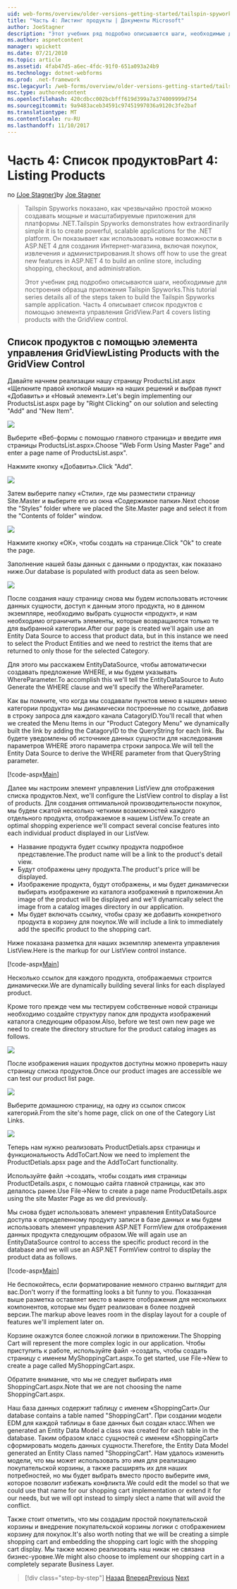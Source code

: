 ```yaml
---
uid: web-forms/overview/older-versions-getting-started/tailspin-spyworks/tailspin-spyworks-part-4
title: "Часть 4: Листинг продукты | Документы Microsoft"
author: JoeStagner
description: "Этот учебник ряд подробно описываются шаги, необходимые для построения образца приложения Tailspin Spyworks. Часть 4 содержит список продуктов с контракту GridView..."
ms.author: aspnetcontent
manager: wpickett
ms.date: 07/21/2010
ms.topic: article
ms.assetid: 4fab47d5-a6ec-4fdc-91f0-651a093a24b9
ms.technology: dotnet-webforms
ms.prod: .net-framework
msc.legacyurl: /web-forms/overview/older-versions-getting-started/tailspin-spyworks/tailspin-spyworks-part-4
msc.type: authoredcontent
ms.openlocfilehash: 420cdbcc002bcbfff619d399a7a374009999d754
ms.sourcegitcommit: 9a9483aceb34591c97451997036a9120c3fe2baf
ms.translationtype: MT
ms.contentlocale: ru-RU
ms.lasthandoff: 11/10/2017
---
```

<a name="part-4-listing-products"></a><span data-ttu-id="287ee-104">Часть 4: Список продуктов</span><span class="sxs-lookup"><span data-stu-id="287ee-104">Part 4: Listing Products</span></span>
====================
<span data-ttu-id="287ee-105">по [(Joe Stagner)](https://github.com/JoeStagner)</span><span class="sxs-lookup"><span data-stu-id="287ee-105">by [Joe Stagner](https://github.com/JoeStagner)</span></span>

> <span data-ttu-id="287ee-106">Tailspin Spyworks показано, как чрезвычайно простой можно создавать мощные и масштабируемые приложения для платформы .NET.</span><span class="sxs-lookup"><span data-stu-id="287ee-106">Tailspin Spyworks demonstrates how extraordinarily simple it is to create powerful, scalable applications for the .NET platform.</span></span> <span data-ttu-id="287ee-107">Он показывает как использовать новые возможности в ASP.NET 4 для создания Интернет-магазина, включая покупок, извлечения и администрирования.</span><span class="sxs-lookup"><span data-stu-id="287ee-107">It shows off how to use the great new features in ASP.NET 4 to build an online store, including shopping, checkout, and administration.</span></span>
> 
> <span data-ttu-id="287ee-108">Этот учебник ряд подробно описываются шаги, необходимые для построения образца приложения Tailspin Spyworks.</span><span class="sxs-lookup"><span data-stu-id="287ee-108">This tutorial series details all of the steps taken to build the Tailspin Spyworks sample application.</span></span> <span data-ttu-id="287ee-109">Часть 4 описывает список продуктов с помощью элемента управления GridView.</span><span class="sxs-lookup"><span data-stu-id="287ee-109">Part 4 covers listing products with the GridView control.</span></span>


## <a id="_Toc260221670"></a><span data-ttu-id="287ee-110">Список продуктов с помощью элемента управления GridView</span><span class="sxs-lookup"><span data-stu-id="287ee-110">Listing Products with the GridView Control</span></span>

<span data-ttu-id="287ee-111">Давайте начнем реализации нашу страницу ProductsList.aspx «Щелкните правой кнопкой мыши» на наших решений и выбрав пункт «Добавить» и «Новый элемент».</span><span class="sxs-lookup"><span data-stu-id="287ee-111">Let's begin implementing our ProductsList.aspx page by "Right Clicking" on our solution and selecting "Add" and "New Item".</span></span>

![](tailspin-spyworks-part-4/_static/image1.jpg)

<span data-ttu-id="287ee-112">Выберите «Веб-формы с помощью главного страница» и введите имя страницы ProductsList.aspx».</span><span class="sxs-lookup"><span data-stu-id="287ee-112">Choose "Web Form Using Master Page" and enter a page name of ProductsList.aspx".</span></span>

<span data-ttu-id="287ee-113">Нажмите кнопку «Добавить».</span><span class="sxs-lookup"><span data-stu-id="287ee-113">Click "Add".</span></span>

![](tailspin-spyworks-part-4/_static/image2.jpg)

<span data-ttu-id="287ee-114">Затем выберите папку «Стили», где мы разместили страницу Site.Master и выберите его из окна «Содержимое папки».</span><span class="sxs-lookup"><span data-stu-id="287ee-114">Next choose the "Styles" folder where we placed the Site.Master page and select it from the "Contents of folder" window.</span></span>

![](tailspin-spyworks-part-4/_static/image3.jpg)

<span data-ttu-id="287ee-115">Нажмите кнопку «ОК», чтобы создать на странице.</span><span class="sxs-lookup"><span data-stu-id="287ee-115">Click "Ok" to create the page.</span></span>

<span data-ttu-id="287ee-116">Заполнение нашей базы данных с данными о продуктах, как показано ниже.</span><span class="sxs-lookup"><span data-stu-id="287ee-116">Our database is populated with product data as seen below.</span></span>

![](tailspin-spyworks-part-4/_static/image4.jpg)

<span data-ttu-id="287ee-117">После создания нашу страницу снова мы будем использовать источник данных сущности, доступ к данным этого продукта, но в данном экземпляре, необходимо выбрать сущности «продукт», и нам необходимо ограничить элементы, которые возвращаются только те для выбранной категории.</span><span class="sxs-lookup"><span data-stu-id="287ee-117">After our page is created we'll again use an Entity Data Source to access that product data, but in this instance we need to select the Product Entities and we need to restrict the items that are returned to only those for the selected Category.</span></span>

<span data-ttu-id="287ee-118">Для этого мы расскажем EntityDataSource, чтобы автоматически создавать предложение WHERE, и мы будем указывать WhereParameter.</span><span class="sxs-lookup"><span data-stu-id="287ee-118">To accomplish this we'll tell the EntityDataSource to Auto Generate the WHERE clause and we'll specify the WhereParameter.</span></span>

<span data-ttu-id="287ee-119">Как вы помните, что когда мы создавали пунктов меню в нашем» меню категории продукта» мы динамически построенные по ссылке, добавив в строку запроса для каждого канала CatagoryID.</span><span class="sxs-lookup"><span data-stu-id="287ee-119">You'll recall that when we created the Menu Items in our "Product Category Menu" we dynamically built the link by adding the CatagoryID to the QueryString for each link.</span></span> <span data-ttu-id="287ee-120">Вы будете уведомлены об источнике данных сущности для наследования параметров WHERE этого параметра строки запроса.</span><span class="sxs-lookup"><span data-stu-id="287ee-120">We will tell the Entity Data Source to derive the WHERE parameter from that QueryString parameter.</span></span>

[!code-aspx[Main](tailspin-spyworks-part-4/samples/sample1.aspx)]

<span data-ttu-id="287ee-121">Далее мы настроим элемент управления ListView для отображения списка продуктов.</span><span class="sxs-lookup"><span data-stu-id="287ee-121">Next, we'll configure the ListView control to display a list of products.</span></span> <span data-ttu-id="287ee-122">Для создания оптимальной производительности покупок, мы будем сжатой несколько четкими возможностей каждого отдельного продукта, отображаемое в нашем ListVew.</span><span class="sxs-lookup"><span data-stu-id="287ee-122">To create an optimal shopping experience we'll compact several concise features into each individual product displayed in our ListVew.</span></span>

- <span data-ttu-id="287ee-123">Название продукта будет ссылку продукта подробное представление.</span><span class="sxs-lookup"><span data-stu-id="287ee-123">The product name will be a link to the product's detail view.</span></span>
- <span data-ttu-id="287ee-124">Будут отображены цену продукта.</span><span class="sxs-lookup"><span data-stu-id="287ee-124">The product's price will be displayed.</span></span>
- <span data-ttu-id="287ee-125">Изображение продукта, будут отображены, и мы будет динамически выбирать изображение из каталога изображений в приложении.</span><span class="sxs-lookup"><span data-stu-id="287ee-125">An image of the product will be displayed and we'll dynamically select the image from a catalog images directory in our application.</span></span>
- <span data-ttu-id="287ee-126">Мы будет включать ссылку, чтобы сразу же добавить конкретного продукта в корзину для покупок.</span><span class="sxs-lookup"><span data-stu-id="287ee-126">We will include a link to immediately add the specific product to the shopping cart.</span></span>

<span data-ttu-id="287ee-127">Ниже показана разметка для наших экземпляр элемента управления ListView.</span><span class="sxs-lookup"><span data-stu-id="287ee-127">Here is the markup for our ListView control instance.</span></span>

[!code-aspx[Main](tailspin-spyworks-part-4/samples/sample2.aspx)]

<span data-ttu-id="287ee-128">Несколько ссылок для каждого продукта, отображаемых строится динамически.</span><span class="sxs-lookup"><span data-stu-id="287ee-128">We are dynamically building several links for each displayed product.</span></span>

<span data-ttu-id="287ee-129">Кроме того прежде чем мы тестируем собственные новой страницы необходимо создайте структуру папок для продукта изображений каталога следующим образом.</span><span class="sxs-lookup"><span data-stu-id="287ee-129">Also, before we test own new page we need to create the directory structure for the product catalog images as follows.</span></span>

![](tailspin-spyworks-part-4/_static/image1.png)

<span data-ttu-id="287ee-130">После изображения наших продуктов доступны можно проверить нашу страницу списка продуктов.</span><span class="sxs-lookup"><span data-stu-id="287ee-130">Once our product images are accessible we can test our product list page.</span></span>

![](tailspin-spyworks-part-4/_static/image5.jpg)

<span data-ttu-id="287ee-131">Выберите домашнюю страницу, на одну из ссылок список категорий.</span><span class="sxs-lookup"><span data-stu-id="287ee-131">From the site's home page, click on one of the Category List Links.</span></span>

![](tailspin-spyworks-part-4/_static/image6.jpg)

<span data-ttu-id="287ee-132">Теперь нам нужно реализовать ProductDetials.apsx страницы и функциональность AddToCart.</span><span class="sxs-lookup"><span data-stu-id="287ee-132">Now we need to implement the ProductDetials.apsx page and the AddToCart functionality.</span></span>

<span data-ttu-id="287ee-133">Используйте файл -&gt;создать, чтобы создать имя страницы ProductDetails.aspx, с помощью сайта главной страницы, как это делалось ранее.</span><span class="sxs-lookup"><span data-stu-id="287ee-133">Use File-&gt;New to create a page name ProductDetails.aspx using the site Master Page as we did previously.</span></span>

<span data-ttu-id="287ee-134">Мы снова будет использовать элемент управления EntityDataSource доступа к определенному продукту записи в базе данных и мы будем использовать элемент управления ASP.NET FormView для отображения данных продукта следующим образом.</span><span class="sxs-lookup"><span data-stu-id="287ee-134">We will again use an EntityDataSource control to access the specific product record in the database and we will use an ASP.NET FormView control to display the product data as follows.</span></span>

[!code-aspx[Main](tailspin-spyworks-part-4/samples/sample3.aspx)]

<span data-ttu-id="287ee-135">Не беспокойтесь, если форматирование немного странно выглядит для вас.</span><span class="sxs-lookup"><span data-stu-id="287ee-135">Don't worry if the formatting looks a bit funny to you.</span></span> <span data-ttu-id="287ee-136">Показанная выше разметка оставляет место в макете отображения для нескольких компонентов, которые мы будет реализован в более поздней версии.</span><span class="sxs-lookup"><span data-stu-id="287ee-136">The markup above leaves room in the display layout for a couple of features we'll implement later on.</span></span>

<span data-ttu-id="287ee-137">Корзине окажутся более сложной логики в приложении.</span><span class="sxs-lookup"><span data-stu-id="287ee-137">The Shopping Cart will represent the more complex logic in our application.</span></span> <span data-ttu-id="287ee-138">Чтобы приступить к работе, используйте файл -&gt;создать, чтобы создать страницу с именем MyShoppingCart.aspx.</span><span class="sxs-lookup"><span data-stu-id="287ee-138">To get started, use File-&gt;New to create a page called MyShoppingCart.aspx.</span></span>

<span data-ttu-id="287ee-139">Обратите внимание, что мы не следует выбирать имя ShoppingCart.aspx.</span><span class="sxs-lookup"><span data-stu-id="287ee-139">Note that we are not choosing the name ShoppingCart.aspx.</span></span>

<span data-ttu-id="287ee-140">Наш база данных содержит таблицу с именем «ShoppingCart».</span><span class="sxs-lookup"><span data-stu-id="287ee-140">Our database contains a table named "ShoppingCart".</span></span> <span data-ttu-id="287ee-141">При создании модели EDM для каждой таблицы в базе данных был создан класс.</span><span class="sxs-lookup"><span data-stu-id="287ee-141">When we generated an Entity Data Model a class was created for each table in the database.</span></span> <span data-ttu-id="287ee-142">Таким образом класс сущностей с именем «ShoppingCart» сформировать модель данных сущности.</span><span class="sxs-lookup"><span data-stu-id="287ee-142">Therefore, the Entity Data Model generated an Entity Class named "ShoppingCart".</span></span> <span data-ttu-id="287ee-143">Нам удалось изменить модели, что мы может использовать это имя для реализацию покупательской корзины, а также расширять их для наших потребностей, но мы будет выбрать вместо просто выберите имя, которое позволит избежать конфликта.</span><span class="sxs-lookup"><span data-stu-id="287ee-143">We could edit the model so that we could use that name for our shopping cart implementation or extend it for our needs, but we will opt instead to simply slect a name that will avoid the conflict.</span></span>

<span data-ttu-id="287ee-144">Также стоит отметить, что мы создадим простой покупательской корзины и внедрение покупательской корзины логики с отображением корзину для покупок.</span><span class="sxs-lookup"><span data-stu-id="287ee-144">It's also worth noting that we will be creating a simple shopping cart and embedding the shopping cart logic with the shopping cart display.</span></span> <span data-ttu-id="287ee-145">Мы также можно реализовать наш никак не связана бизнес-уровне.</span><span class="sxs-lookup"><span data-stu-id="287ee-145">We might also choose to implement our shopping cart in a completely separate Business Layer.</span></span>

>[!div class="step-by-step"]
<span data-ttu-id="287ee-146">[Назад](tailspin-spyworks-part-3.md)
[Вперед](tailspin-spyworks-part-5.md)</span><span class="sxs-lookup"><span data-stu-id="287ee-146">[Previous](tailspin-spyworks-part-3.md)
[Next](tailspin-spyworks-part-5.md)</span></span>

